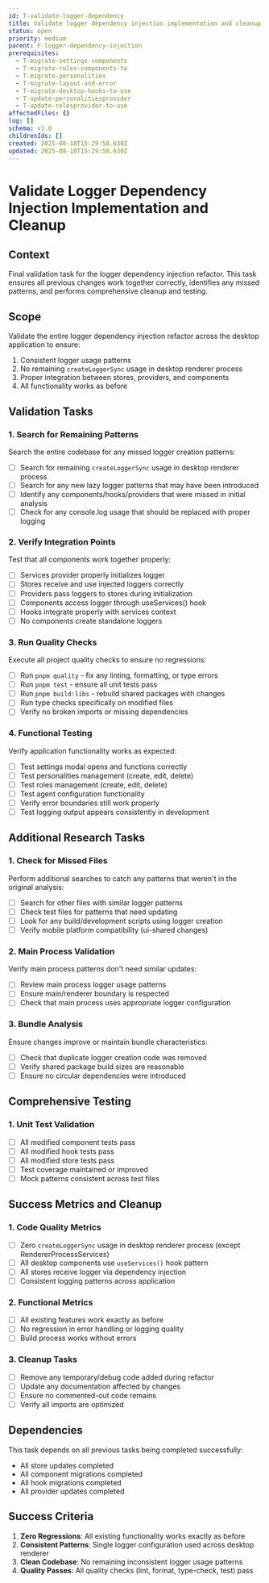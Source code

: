 ```yaml
---
id: T-validate-logger-dependency
title: Validate logger dependency injection implementation and cleanup
status: open
priority: medium
parent: F-logger-dependency-injection
prerequisites:
  - T-migrate-settings-components
  - T-migrate-roles-components-to
  - T-migrate-personalities
  - T-migrate-layout-and-error
  - T-migrate-desktop-hooks-to-use
  - T-update-personalitiesprovider
  - T-update-rolesprovider-to-use
affectedFiles: {}
log: []
schema: v1.0
childrenIds: []
created: 2025-08-18T15:29:58.630Z
updated: 2025-08-18T15:29:58.630Z
---
```


# Validate Logger Dependency Injection Implementation and Cleanup

## Context

Final validation task for the logger dependency injection refactor. This task ensures all previous changes work together correctly, identifies any missed patterns, and performs comprehensive cleanup and testing.

## Scope

Validate the entire logger dependency injection refactor across the desktop application to ensure:

1. Consistent logger usage patterns
2. No remaining `createLoggerSync` usage in desktop renderer process
3. Proper integration between stores, providers, and components
4. All functionality works as before

## Validation Tasks

### 1. Search for Remaining Patterns

Search the entire codebase for any missed logger creation patterns:

- [ ] Search for remaining `createLoggerSync` usage in desktop renderer process
- [ ] Search for any new lazy logger patterns that may have been introduced
- [ ] Identify any components/hooks/providers that were missed in initial analysis
- [ ] Check for any console.log usage that should be replaced with proper logging

### 2. Verify Integration Points

Test that all components work together properly:

- [ ] Services provider properly initializes logger
- [ ] Stores receive and use injected loggers correctly
- [ ] Providers pass loggers to stores during initialization
- [ ] Components access logger through useServices() hook
- [ ] Hooks integrate properly with services context
- [ ] No components create standalone loggers

### 3. Run Quality Checks

Execute all project quality checks to ensure no regressions:

- [ ] Run `pnpm quality` - fix any linting, formatting, or type errors
- [ ] Run `pnpm test` - ensure all unit tests pass
- [ ] Run `pnpm build:libs` - rebuild shared packages with changes
- [ ] Run type checks specifically on modified files
- [ ] Verify no broken imports or missing dependencies

### 4. Functional Testing

Verify application functionality works as expected:

- [ ] Test settings modal opens and functions correctly
- [ ] Test personalities management (create, edit, delete)
- [ ] Test roles management (create, edit, delete)
- [ ] Test agent configuration functionality
- [ ] Verify error boundaries still work properly
- [ ] Test logging output appears consistently in development

## Additional Research Tasks

### 1. Check for Missed Files

Perform additional searches to catch any patterns that weren't in the original analysis:

- [ ] Search for other files with similar logger patterns
- [ ] Check test files for patterns that need updating
- [ ] Look for any build/development scripts using logger creation
- [ ] Verify mobile platform compatibility (ui-shared changes)

### 2. Main Process Validation

Verify main process patterns don't need similar updates:

- [ ] Review main process logger usage patterns
- [ ] Ensure main/renderer boundary is respected
- [ ] Check that main process uses appropriate logger configuration

### 3. Bundle Analysis

Ensure changes improve or maintain bundle characteristics:

- [ ] Check that duplicate logger creation code was removed
- [ ] Verify shared package build sizes are reasonable
- [ ] Ensure no circular dependencies were introduced

## Comprehensive Testing

### 1. Unit Test Validation

- [ ] All modified component tests pass
- [ ] All modified hook tests pass
- [ ] All modified store tests pass
- [ ] Test coverage maintained or improved
- [ ] Mock patterns consistent across test files

## Success Metrics and Cleanup

### 1. Code Quality Metrics

- [ ] Zero `createLoggerSync` usage in desktop renderer process (except RendererProcessServices)
- [ ] All desktop components use `useServices()` hook pattern
- [ ] All stores receive logger via dependency injection
- [ ] Consistent logging patterns across application

### 2. Functional Metrics

- [ ] All existing features work exactly as before
- [ ] No regression in error handling or logging quality
- [ ] Build process works without errors

### 3. Cleanup Tasks

- [ ] Remove any temporary/debug code added during refactor
- [ ] Update any documentation affected by changes
- [ ] Ensure no commented-out code remains
- [ ] Verify all imports are optimized

## Dependencies

This task depends on all previous tasks being completed successfully:

- All store updates completed
- All component migrations completed
- All hook migrations completed
- All provider updates completed

## Success Criteria

1. **Zero Regressions**: All existing functionality works exactly as before
2. **Consistent Patterns**: Single logger configuration used across desktop renderer
3. **Clean Codebase**: No remaining inconsistent logger usage patterns
4. **Quality Passes**: All quality checks (lint, format, type-check, test) pass
